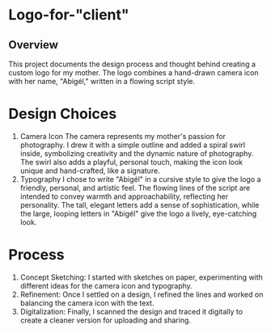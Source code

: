 # Logo-for-"client"
## Overview

This project documents the design process and thought behind creating a custom logo for my mother. The logo combines a hand-drawn camera icon with her name, "Abigél," written in a flowing script style.

# Design Choices
1. Camera Icon
The camera represents my mother's passion for photography. I drew it with a simple outline and added a spiral swirl inside, symbolizing creativity and the dynamic nature of photography.
The swirl also adds a playful, personal touch, making the icon look unique and hand-crafted, like a signature.
2. Typography
I chose to write "Abigél" in a cursive style to give the logo a friendly, personal, and artistic feel. The flowing lines of the script are intended to convey warmth and approachability, reflecting her personality.
The tall, elegant letters add a sense of sophistication, while the large, looping letters in "Abigél" give the logo a lively, eye-catching look.
# Process
1. Concept Sketching: I started with sketches on paper, experimenting with different ideas for the camera icon and typography.
2. Refinement: Once I settled on a design, I refined the lines and worked on balancing the camera icon with the text.
3. Digitalization: Finally, I scanned the design and traced it digitally to create a cleaner version for uploading and sharing.
